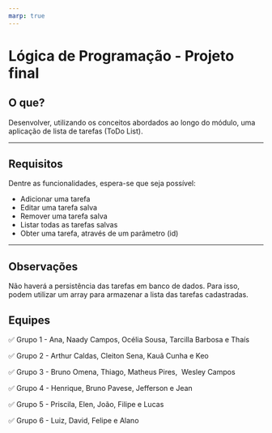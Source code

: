 ```yaml
---
marp: true
---
```


# Lógica de Programação - Projeto final

## O que?

Desenvolver, utilizando os conceitos abordados ao longo do módulo, uma aplicação de lista de tarefas (ToDo List).

---

## Requisitos

Dentre as funcionalidades, espera-se que seja possível:

- Adicionar uma tarefa
- Editar uma tarefa salva
- Remover uma tarefa salva
- Listar todas as tarefas salvas
- Obter uma tarefa, através de um parâmetro (id)

---

## Observações

Não haverá a persistência das tarefas em banco de dados. Para isso, podem utilizar um array para armazenar a lista das tarefas cadastradas.

## Equipes

✅ Grupo 1 - Ana, Naady Campos, Océlia Sousa, Tarcilla Barbosa e Thaís

✅ Grupo 2 - Arthur Caldas, Cleiton Sena, Kauã Cunha e Keo

✅ Grupo 3 - Bruno Omena, Thiago, Matheus Pires,  Wesley Campos

✅ Grupo 4 - Henrique, Bruno Pavese, Jefferson e Jean

✅ Grupo 5 - Priscila, Elen, João, Filipe e Lucas

✅ Grupo 6 - Luiz, David, Felipe e Alano